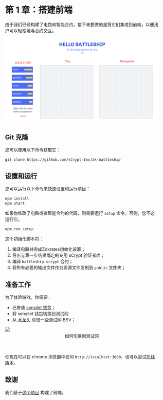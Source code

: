 # 第 1 章：搭建前端

由于我们已经构建了电路和智能合约，接下来要做的是将它们集成到前端，以便用户可以轻松地与合约交互。

<img src="https://github.com/sCrypt-Inc/image-hosting/blob/master/learn-scrypt-courses/course-02/05.png?raw=true" width="600">


## Git 克隆

您可以使用以下命令获取它：

```
git clone https://github.com/sCrypt-Inc/zk-battleship
```

## 设置和运行

您可以运行以下命令来快速设置和运行项目：

```
npm install
npm start
```

如果你修改了电路或者智能合约的代码，则需要运行 `setup` 命令，否则，您不必运行它。

```
npm run setup
```

这个初始化脚本将：

1. 编译电路并完成Zokrates初始化设置；
2. 导出与第一步结果绑定的专用 sCrypt 验证者库；
3. 编译 `battleship.scrypt` 合约；
4. 将所有必要的输出文件作为资源文件复制到 `public` 文件夹；

## 准备工作

为了体验游戏，你需要：

- 已安装 [sensilet 钱包](https://chrome.google.com/webstore/detail/sensilet/aadkcfdlmiddiiibdnhfbpbmfcaoknkm)；
- 将 sensilet 钱包切换到测试网
- 从 [水龙头](https://scrypt.io/#faucet) 获取一些测试网 BSV；


<img src="https://github.com/sCrypt-Inc/image-hosting/blob/master/learn-scrypt-courses/course-02/testnet.gif?raw=true" width="300">

<center>如何切换到测试网</center>
<br></br>


你现在可以在 chrome 浏览器中访问 `http://localhost:3000`，也可以尝试[在线版本](https://scrypt.io/zk-battleship)。

## 致谢

我们基于[这个项目](https://github.com/diemkay/battleship) 构建了前端。
